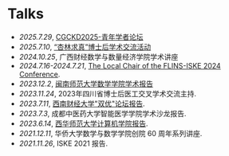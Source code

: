 # <i class="fas fa-comment-dots"></i> Talks
- *2025.7.29*, [CGCKD2025-青年学者论坛](https://cgckd2025.gzu.edu.cn/2024/1103/c22222a241533/page.htm)
- *2025.7.10*, [“杏林求真”博士后学术交流活动](https://zyd.cdutcm.edu.cn/yxxxgcxy/xwdt/content_133490)
- *2024.10.25*, 广西财经数学与数量经济学院学术讲座
- *2024.7.16-2024.7.21*, [The Local Chair of the FLINS-ISKE 2024 Conference](https://eventos.ucm.es/96182/section/51462/flins-iske-2024.html).
- *2023.12.2*, [闽南师范大学数学学院学术报告](https://math.mnnu.edu.cn/info/1101/7033.htm)
- *2023.11.24*, 2023年四川省博士后医工交叉学术交流主持. 
- *2023.7.11*, [西南财经大学"双优"论坛报告](https://it.swufe.edu.cn/info/1096/8317.htm). 
- *2023.7.3*, 成都中医药大学智能医学学院学术沙龙报告. 
- *2023.6.14*, [西华师范大学计算机学院报告](https://jsj.cwnu.edu.cn/info/1172/10626.htm). 
- *2021.12.11*, 华侨大学数学与数学学院创院 60 周年系列讲座. 
- *2021.11.26*, ISKE 2021 报告.

